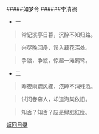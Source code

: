 #####如梦令
######李清照

- 一

>常记溪亭日暮，沉醉不知归路。

>兴尽晚回舟，误入藕花深处。

>争渡，争渡，惊起一滩鸥鹭。

- 二

>昨夜雨疏风骤，浓睡不消残酒。

>试问卷帘人，却道海棠依旧。

>知否？知否？应是绿肥红瘦。

[返回目录](../Catalog.md)
